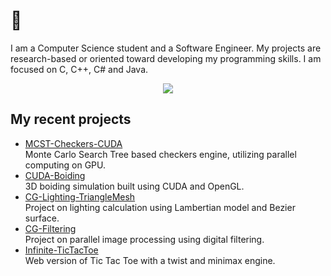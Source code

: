 # 👋

I am a Computer Science student and a Software Engineer. My projects are research-based or oriented toward developing my programming skills. I am focused on C, C++, C# and Java.

<p align="center">
  <img align="center" src="https://github-readme-stats.vercel.app/api/top-langs/?username=macinn&layout=compact&theme=radical" />
</p>

## My recent projects
- [MCST-Checkers-CUDA](https://github.com/macinn/MCST-Checkers-CUDA) <br>
  Monte Carlo Search Tree based checkers engine, utilizing parallel computing on GPU.
- [CUDA-Boiding](https://github.com/macinn/CUDA-Boiding) <br>
  3D boiding simulation built using CUDA and OpenGL.
- [CG-Lighting-TriangleMesh](https://github.com/macinn/CG-Lighting-TriangleMesh) <br>
  Project on lighting calculation using Lambertian model and Bezier surface.
- [CG-Filtering](https://github.com/macinn/CG-Filtering) <br>
  Project on parallel image processing using digital filtering.
- [Infinite-TicTacToe](https://github.com/macinn/infinite-tictactoe) <br>
  Web version of Tic Tac Toe with a twist and minimax engine.
